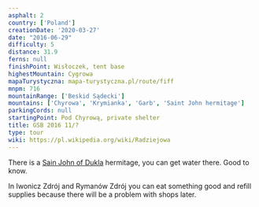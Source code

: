 ```yaml
---
asphalt: 2
country: ['Poland']
creationDate: '2020-03-27'
date: "2016-06-29"
difficulty: 5
distance: 31.9
ferns: null
finishPoint: Wisłoczek, tent base
highestMountain: Cygrowa
mapaTurystyczna: mapa-turystyczna.pl/route/fiff
mnpm: 716
mountainRange: ['Beskid Sądecki']
mountains: ['Chyrowa', 'Krymianka', 'Garb', 'Saint John hermitage']
parkingCords: null
startingPoint: Pod Chyrową, private shelter
title: GSB 2016 11/?
type: tour
wiki: https://pl.wikipedia.org/wiki/Radziejowa
---
```


There is a [Sain John of Dukla](https://en.wikipedia.org/wiki/John_of_Dukla) hermitage, you can get water there. Good to know.

In Iwonicz Zdrój and Rymanów Zdrój you can eat something good and refill supplies because there will be a problem with shops later.
